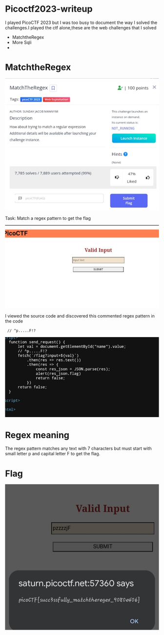 <head><h1>Picoctf2023-writeup</h1></head>
<p>I played PicoCTF 2023 but I was too busy to document the way I solved the challenges.I played the ctf alone,these are the web challenges that I solved</p>

- MatchtheRegex
- More Sqli
- 


# MatchtheRegex
![Image](https://github.com/SENSEIXENUS2/SENSEIXENUS2.github.io/blob/main/posts/ctf/assets/Images/Pico2023/regex-1.jpg)

<p>Task: Match a regex pattern to get the flag</p>

![Image](https://github.com/SENSEIXENUS2/SENSEIXENUS2.github.io/blob/main/posts/ctf/assets/Images/Pico2023/regex1.jpg)

<p>I viewed the source code and discovered this commented regex pattern in the code</p>
  
     // ^p.....F!?

![Image](https://github.com/SENSEIXENUS2/SENSEIXENUS2.github.io/blob/main/posts/ctf/assets/Images/Pico2023/regex2.jpg)

# Regex meaning
  <p>The regex pattern matches any text with 7 characters but must start with small letter p and capital letter F to get the flag. </p>

# Flag

![Image](https://github.com/SENSEIXENUS2/SENSEIXENUS2.github.io/blob/main/posts/ctf/assets/Images/Pico2023/regex3.jpg)
